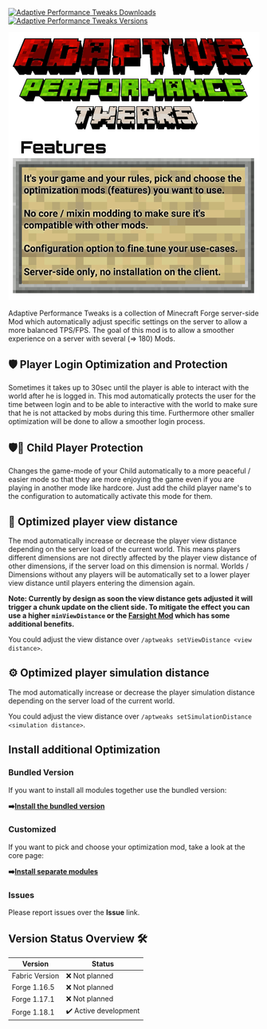 [![Adaptive Performance Tweaks Downloads](http://cf.way2muchnoise.eu/full_563963_downloads.svg)](https://www.curseforge.com/minecraft/mc-mods/adaptive-performance-tweaks-player)
[![Adaptive Performance Tweaks Versions](http://cf.way2muchnoise.eu/versions/Minecraft_563963_all.svg)](https://www.curseforge.com/minecraft/mc-mods/adaptive-performance-tweaks-player)

![Adaptive Performance Tweaks: Player][header]

Adaptive Performance Tweaks is a collection of Minecraft Forge server-side Mod which automatically adjust specific settings on the server to allow a more balanced TPS/FPS.
The goal of this mod is to allow a smoother experience on a server with several (=> 180) Mods.

## 🛡️ Player Login Optimization and Protection

Sometimes it takes up to 30sec until the player is able to interact with the world after he is logged in.
This mod automatically protects the user for the time between login and to be able to interactive with the world to make sure that he is not attacked by mobs during this time.
Furthermore other smaller optimization will be done to allow a smoother login process.

## 🛡️🐨 Child Player Protection

Changes the game-mode of your Child automatically to a more peaceful / easier mode so that they are more enjoying the game even if you are playing in another mode like hardcore.
Just add the child player name's to the configuration to automatically activate this mode for them.

## 🔭 Optimized player view distance

The mod automatically increase or decrease the player view distance depending on the server load of the current world.
This means players different dimensions are not directly affected by the player view distance of other dimensions, if the server load on this dimension is normal.
Worlds / Dimensions without any players will be automatically set to a lower player view distance until players entering the dimension again.

**Note: Currently by design as soon the view distance gets adjusted it will trigger a chunk update on the client side.
To mitigate the effect you can use a higher `minViewDistance` or the [Farsight Mod][farsight] which has some additional benefits.**

You could adjust the view distance over `/aptweaks setViewDistance <view distance>`.

## ⚙️ Optimized player simulation distance

The mod automatically increase or decrease the player simulation distance depending on the server load of the current world.

You could adjust the view distance over `/aptweaks setSimulationDistance <simulation distance>`.

## Install additional Optimization

### Bundled Version

If you want to install all modules together use the bundled version:

**➡️[Install the bundled version][bundled]**

### Customized

If you want to pick and choose your optimization mod, take a look at the core page:

**➡️[Install separate modules][core]**

### Issues

Please report issues over the **Issue** link.

## Version Status Overview 🛠️

| Version        | Status                |
| -------------- | --------------------- |
| Fabric Version | ❌ Not planned        |
| Forge 1.16.5   | ❌ Not planned        |
| Forge 1.17.1   | ❌ Not planned        |
| Forge 1.18.1   | ✔️ Active development |

[header]: ../assets/aptweaks-header.png

[bundled]: https://www.curseforge.com/minecraft/mc-mods/adaptive-performance-tweaks
[core]: https://www.curseforge.com/minecraft/mc-mods/adaptive-performance-tweaks-core
[gamerules]: https://www.curseforge.com/minecraft/mc-mods/adaptive-performance-tweaks-gamerules
[items]: https://www.curseforge.com/minecraft/mc-mods/adaptive-performance-tweaks-items
[player]: https://www.curseforge.com/minecraft/mc-mods/adaptive-performance-tweaks-player

[farsight]: https://www.curseforge.com/minecraft/mc-mods/farsight
